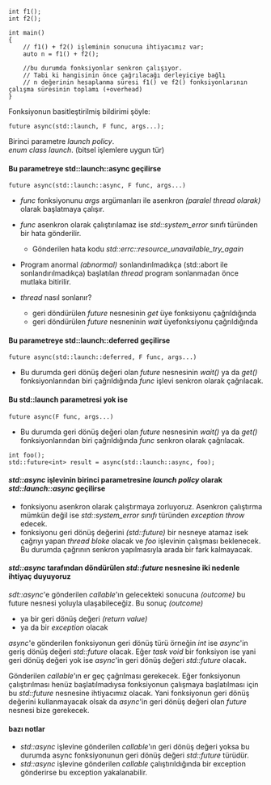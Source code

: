 ```
int f1();
int f2();

int main()
{
	// f1() + f2() işleminin sonucuna ihtiyacımız var;
	auto n = f1() + f2(); 
	
	//bu durumda fonksiyonlar senkron çalışıyor. 
	// Tabi ki hangisinin önce çağrılacağı derleyiciye bağlı
	// n değerinin hesaplanma süresi f1() ve f2() fonksiyonlarının çalışma süresinin toplamı (+overhead)
}
```

Fonksiyonun basitleştirilmiş bildirimi şöyle:

```
future async(std::launch, F func, args...);
```

Birinci parametre _launch policy_. <br>
_enum class launch_. (bitsel işlemlere uygun tür)


#### Bu parametreye std::launch::async geçilirse

```
future async(std::launch::async, F func, args...)
```

+ _func_ fonksiyonunu _args_ argümanları ile asenkron _(paralel thread olarak)_ olarak başlatmaya çalışır.  
+ _func_ asenkron olarak çalıştırılamaz ise _std::system_error_ sınıfı türünden bir hata gönderilir.
  + Gönderilen hata kodu _std::errc::resource_unavailable_try_again_ 

+ Program anormal _(abnormal)_ sonlandırılmadıkça (std::abort ile sonlandırılmadıkça) başlatılan _thread_ program sonlanmadan önce mutlaka bitirilir.

+ _thread_ nasıl sonlanır?
  + geri döndürülen _future_ nesnesinin _get_ üye fonksiyonu çağrıldığında
  + geri döndürülen _future_ nesneninin _wait_ üyefonksiyonu çağrıldığında

#### Bu parametreye std::launch::deferred geçilirse

```
future async(std::launch::deferred, F func, args...)
```
+ Bu durumda geri dönüş değeri olan _future_ nesnesinin _wait()_ ya da _get()_ fonksiyonlarından biri çağrıldığında _func_ işlevi senkron olarak çağrılacak.

#### Bu std::launch parametresi yok ise

```
future async(F func, args...)
```
+ Bu durumda geri dönüş değeri olan _future_ nesnesinin _wait()_ ya da _get()_ fonksiyonlarından biri çağrıldığında _func_ senkron olarak çağrılacak.


```
int foo();
std::future<int> result = async(std::launch::async, foo);
```

#### _std::async_ işlevinin birinci parametresine _launch policy_ olarak _std::launch::async_ geçilirse
- fonksiyonu asenkron olarak çalıştırmaya zorluyoruz. Asenkron çalıştırma mümkün değil ise _std::system_error sınıfı_ türünden _exception throw_ edecek.
- fonksiyonu geri dönüş değerini _(std::future<int>)_ bir nesneye atamaz isek çağrıyı yapan _thread_ _bloke_ olacak ve _foo_ işlevinin çalışması beklenecek. Bu durumda çağrının senkron yapılmasıyla arada bir fark kalmayacak.


#### _std::async_ tarafından döndürülen _std::future_ nesnesine iki nedenle ihtiyaç duyuyoruz

_sdt::async_'e gönderilen _callable_'ın gelecekteki sonucuna _(outcome)_ bu future nesnesi yoluyla ulaşabileceğiz. Bu sonuç _(outcome)_
+ ya bir geri dönüş değeri _(return value)_
+ ya da bir _exception_ olacak

_async_'e gönderilen fonksiyonun geri dönüş türü örneğin _int_ ise _async_'in geriş dönüş değeri _std::future<int>_ olacak.
Eğer _task_ _void_ bir fonksiyon ise yani geri dönüş değeri yok ise _async_'in geri dönüş değeri _std::future<void>_ olacak.

Gönderilen _callable_'ın er geç çağrılması gerekecek. Eğer fonksiyonun çalıştırılması henüz başlatılmadıysa fonksiyonun çalışmaya başlatılması için bu _std::future_ nesnesine ihtiyacımız olacak. Yani fonksiyonun geri dönüş değerini kullanmayacak olsak da _async_'in geri dönüş değeri olan _future_ nesnesi bize gerekecek.


#### bazı notlar
+ _std::async_ işlevine gönderilen _callable_'ın geri dönüş değeri yoksa bu durumda async fonksiyonunun geri dönüş değeri _std::future<void>_ türüdür.
+ _std::async_ işlevine gönderilen _callable_ çalıştırıldığında bir exception gönderirse bu exception yakalanabilir.

